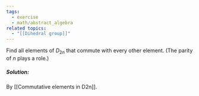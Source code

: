 ```yaml
---
tags:
  - exercise
  - math/abstract_algebra
related topics:
  - "[[Dihedral group]]"
---
```

Find all elements of $D_{2n}$ that commute with every other element. (The parity of $n$ plays a role.)
##### Solution:
By [[Commutative elements in D2n]].